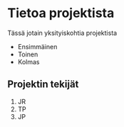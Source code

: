 # Tietoa projektista

Tässä jotain yksityiskohtia projektista
- Ensimmäinen
- Toinen
- Kolmas

## Projektin tekijät
1. JR
2. TP
3. JP
